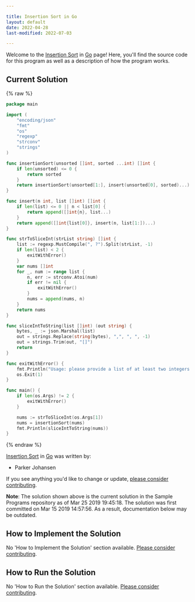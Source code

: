 ```yaml
---

title: Insertion Sort in Go
layout: default
date: 2022-04-28
last-modified: 2022-07-03

---
```


Welcome to the [Insertion Sort](https://sampleprograms.io/projects/insertion-sort) in [Go](https://sampleprograms.io/languages/go) page! Here, you'll find the source code for this program as well as a description of how the program works.

## Current Solution

{% raw %}

```go
package main

import (
	"encoding/json"
	"fmt"
	"os"
	"regexp"
	"strconv"
	"strings"
)

func insertionSort(unsorted []int, sorted ...int) []int {
	if len(unsorted) <= 0 {
		return sorted
	}
	return insertionSort(unsorted[1:], insert(unsorted[0], sorted)...)
}

func insert(n int, list []int) []int {
	if len(list) <= 0 || n < list[0] {
		return append([]int{n}, list...)
	}
	return append([]int{list[0]}, insert(n, list[1:])...)
}

func strToSliceInt(strList string) []int {
	list := regexp.MustCompile(", ?").Split(strList, -1)
	if len(list) < 2 {
		exitWithError()
	}
	var nums []int
	for _, num := range list {
		n, err := strconv.Atoi(num)
		if err != nil {
			exitWithError()
		}
		nums = append(nums, n)
	}
	return nums
}

func sliceIntToString(list []int) (out string) {
	bytes, _ := json.Marshal(list)
	out = strings.Replace(string(bytes), ",", ", ", -1)
	out = strings.Trim(out, "[]")
	return
}

func exitWithError() {
	fmt.Println("Usage: please provide a list of at least two integers to sort in the format \"1, 2, 3, 4, 5\"")
	os.Exit(1)
}

func main() {
	if len(os.Args) != 2 {
		exitWithError()
	}

	nums := strToSliceInt(os.Args[1])
	nums = insertionSort(nums)
	fmt.Println(sliceIntToString(nums))
}
```

{% endraw %}

[Insertion Sort](https://sampleprograms.io/projects/insertion-sort) in [Go](https://sampleprograms.io/languages/go) was written by:

- Parker Johansen

If you see anything you'd like to change or update, [please consider contributing](https://github.com/TheRenegadeCoder/sample-programs).

**Note**: The solution shown above is the current solution in the Sample Programs repository as of Mar 25 2019 19:45:18. The solution was first committed on Mar 15 2019 14:57:56. As a result, documentation below may be outdated.

## How to Implement the Solution

No 'How to Implement the Solution' section available. [Please consider contributing](https://github.com/TheRenegadeCoder/sample-programs-website).

## How to Run the Solution

No 'How to Run the Solution' section available. [Please consider contributing](https://github.com/TheRenegadeCoder/sample-programs-website).